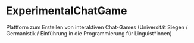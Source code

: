# ExperimentalChatGame
Plattform zum Erstellen von interaktiven Chat-Games (Universität Siegen / Germanistik / Einführung in die Programmierung für Linguist*innen)
